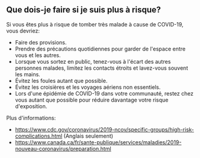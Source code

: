 ## Que dois-je faire si je suis plus à risque?

Si vous êtes plus à risque de tomber très malade à cause de COVID-19, vous devriez:

- Faire des provisions.
- Prendre des précautions quotidiennes pour garder de l'espace entre vous et les autres.
- Lorsque vous sortez en public, tenez-vous à l'écart des autres personnes malades, limitez les contacts étroits et lavez-vous souvent les mains.
- Évitez les foules autant que possible.
- Évitez les croisières et les voyages aériens non essentiels.
- Lors d'une épidémie de COVID-19 dans votre communauté, restez chez vous autant que possible pour réduire davantage votre risque d'exposition.

Plus d'informations:

- https://www.cdc.gov/coronavirus/2019-ncov/specific-groups/high-risk-complications.html (Anglais seulement)
- https://www.canada.ca/fr/sante-publique/services/maladies/2019-nouveau-coronavirus/preparation.html
